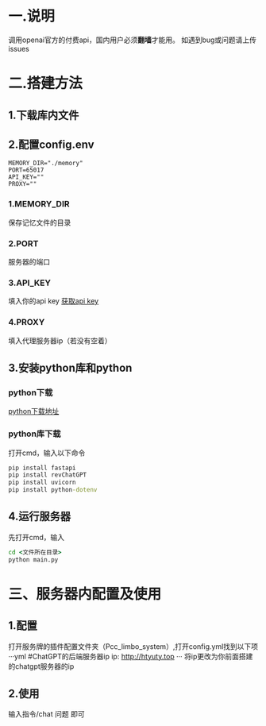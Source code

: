# 一.说明
调用openai官方的付费api，国内用户必须**翻墙**才能用。
如遇到bug或问题请上传issues
# 二.搭建方法
## 1.下载库内文件
## 2.配置config.env
```env
MEMORY_DIR="./memory"
PORT=65017
API_KEY=""
PROXY=""
```
### 1.MEMORY_DIR
保存记忆文件的目录
### 2.PORT
服务器的端口
### 3.API_KEY
填入你的api key
[获取api key](https://platform.openai.com/account/api-keys)
### 4.PROXY
填入代理服务器ip（若没有空着）
## 3.安装python库和python
### python下载
[python下载地址](https://www.python.org/downloads/)
### python库下载
打开cmd，输入以下命令
```cmd
pip install fastapi
pip install revChatGPT
pip install uvicorn
pip install python-dotenv
```
## 4.运行服务器
先打开cmd，输入
```cmd
cd <文件所在目录>
python main.py
```
# 三、服务器内配置及使用
## 1.配置
打开服务牌的插件配置文件夹（Pcc_limbo_system）,打开config.yml找到以下项
···yml
#ChatGPT的后端服务器ip
ip: http://htyuty.top
···
将ip更改为你前面搭建的chatgpt服务器的ip
## 2.使用
输入指令/chat 问题 即可
